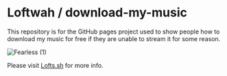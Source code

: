 # Loftwah / download-my-music

This repository is for the GitHub pages project used to show people how to download my music for free if they are unable to stream it for some reason.

![Fearless (1)](https://user-images.githubusercontent.com/19922556/136651912-a974510d-e801-4874-8867-91c4bf85b02d.png)

Please visit [Lofts.sh](https://lofts.sh) for more info.
